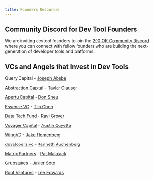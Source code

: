 ```yaml
---
title: Founders Resources
---
```


## Community Discord for Dev Tool Founders

We are inviting devtool founders to join the [200 OK Community Discord](https://discord.gg/bNZpPMd2F6) where you can connect with fellow founders who are building the next-generation of developer tools and platforms.

## VCs and Angels that Invest in Dev Tools

Query Capital - [Joseph Abebe](https://www.linkedin.com/in/joseph-abebe-528a0023/)

[Abstraction Capital](https://abstraction.vc/) - [Taylor Clausen](https://www.linkedin.com/in/tclauson/)

[Apertu Capital](https://apertucapital.com/) - [Don Sheu](https://www.linkedin.com/in/donsheu/)

[Essence VC](https://www.essencevc.fund/) - [Tim Chen](https://www.linkedin.com/in/timchen/)

[Data Tech Fund](https://www.datatech.fund/) - [Ravi Grover](https://www.linkedin.com/in/ravig/)

[Voyager Capital](https://www.voyagercapital.com/) - [Austin Guyette](https://www.linkedin.com/in/austinguyette/)

[WingVC](https://www.wing.vc) - [Jake Flomenberg](https://www.linkedin.com/in/jacobflomenberg/)

[developers.vc](https://developers.vc) - [Kenneth Auchenberg](https://www.linkedin.com/in/auchenberg/)

[Matrix Partners](https://matrixpartners.com) - [Pat Malatack](https://www.linkedin.com/in/patrickmalatack/)

[Grubstakes](https://www.grubstakes.vc) - [Javier Soto](https://www.linkedin.com/in/sotoseattle/)

[Root Ventures](https://root.vc) - [Lee Edwards](https://github.com/ledwards)
